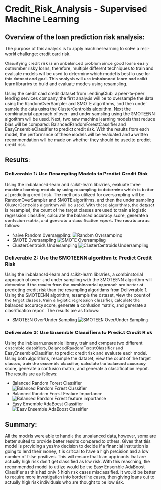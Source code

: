 # Credit_Risk_Analysis - Supervised Machine Learning

## Overview of the loan prediction risk analysis:
The purpose of this analysis is to apply machine learning to solve a real-world challenge: credit card risk.

Classifying credit risk is an unbalanced problem since good loans easily outnumber risky loans, therefore, multiple different techniques to train and evaluate models will be used to determine which model is best to use for this dataset and goal.  This analysis will use imbalanced-learn and scikit-learn libraries to build and evaluate models using resampling.

Using the credit card credit dataset from LendingClub, a peer-to-peer lending services company, the first analysis will be to oversample the data using the RandomOverSampler and SMOTE algorithms, and then under sample the data using the ClusterCentroids algorithm. Next the combinatorial approach of over- and under sampling using the SMOTEENN algorithm will be used. Next, two new machine learning models that reduce bias will be compared: BalancedRandomForestClassifier and EasyEnsembleClassifier to predict credit risk. With the results from each model, the performance of these models will be evaluated and a written recommendation will be made on whether they should be used to predict credit risk.


## Results:
### Deliverable 1: Use Resampling Models to Predict Credit Risk
Using the imbalanced-learn and scikit-learn libraries, evaluate three machine learning models by using resampling to determine which is better at predicting credit risk. The methods utilized for oversampling will be RandomOverSampler and SMOTE algorithms, and then the under sampling ClusterCentroids algorithm will be used. With these algorithms, the dataset is resampled, the count of the target classes are used to train a logistic regression classifier, calculate the balanced accuracy score, generate a confusion matrix, and generate a classification report.  The results are as follows:

- Naive Random Oversampling:
![Random Oversampling](results/random_oversampling.png)
- SMOTE Oversampling
![SMOTE Oversampling](results/smote_oversampling.png)
- ClusterCentroids Undersampling
![ClusterCentroids Undersampling](results/clustercentroids_undersampling.png)

### Deliverable 2: Use the SMOTEENN algorithm to Predict Credit Risk
Using the imbalanced-learn and scikit-learn libraries, a combinatorial approach of over- and under sampling with the SMOTEENN algorithm will determine if the results from the combinatorial approach are better at predicting credit risk than the resampling algorithms from Deliverable 1. Using the SMOTEENN algorithm, resample the dataset, view the count of the target classes, train a logistic regression classifier, calculate the balanced accuracy score, generate a confusion matrix, and generate a classification report.  The results are as follows:
- SMOTEEN Over/Under Sampling
![SMOTEEN Over/Under Sampling](results/smoteen_sampling.png)

### Deliverable 3: Use Ensemble Classifiers to Predict Credit Risk
Using the imblearn.ensemble library, train and compare two different ensemble classifiers, BalancedRandomForestClassifier and EasyEnsembleClassifier, to predict credit risk and evaluate each model. Using both algorithms, resample the dataset, view the count of the target classes, train the ensemble classifier, calculate the balanced accuracy score, generate a confusion matrix, and generate a classification report.  The results are as follows:
- Balanced Random Forest Classifier
![Balanced Random Forest Classifier](results/balanced_random_forest_classifier.png)
- Balanced Random Forest Feature Importance
![Balanced Random Forest feature importance](results/importance_list_random_forest.png)
- Easy Ensemble AdaBoost Classifier
![Easy Ensemble AdaBoost Classifier](results/easy_ensemble_adaboost_classifier.png)

## Summary: 
All the models were able to handle the unbalanced data, however, some are better suited to provide better results compared to others.  Given that this model is  providing a yes/no decision to decide if a financial institution is going to lend their money, it is critical to have a high precision and a low number of false positives.  This will ensure that loan applicants that are actually high risk don't get classified as low risk.  With this reasoning, the recommended model to utilize would be the Easy Ensemble AdaBoost Classifier as this had only 5 high risk cases misclassified.  It would be better to require more investigation into borderline cases, then giving loans out to actually high risk individuals who are thought to be low risk.
